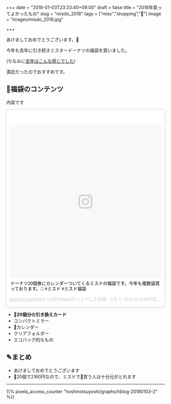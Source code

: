 +++
date = "2018-01-03T23:33:40+09:00"
draft = false
title = "2018年買ってよかったもの"
slug = "misdo_2018"
tags = ["misc","shopping","🍩"]
image = "images/misdo_2018.jpg"

+++

あけましておめでとうございます。🎍

今年も去年に引き続きミスタードーナツの福袋を買いました。

(ちなみに[去年はこんな感じでした](https://hoshinotsuyoshi.com/post/mr_donuts_fukubukuro/))

満足だったのでおすすめです。

<!--more-->


## 🍩福袋のコンテンツ

内容です

 <blockquote class="instagram-media" data-instgrm-captioned data-instgrm-permalink="https://www.instagram.com/p/BdfaA8hFeeH/" data-instgrm-version="8" style=" background:#FFF; border:0; border-radius:3px; box-shadow:0 0 1px 0 rgba(0,0,0,0.5),0 1px 10px 0 rgba(0,0,0,0.15); margin: 1px; max-width:658px; padding:0; width:99.375%; width:-webkit-calc(100% - 2px); width:calc(100% - 2px);"><div style="padding:8px;"> <div style=" background:#F8F8F8; line-height:0; margin-top:40px; padding:50.0% 0; text-align:center; width:100%;"> <div style=" background:url(data:image/png;base64,iVBORw0KGgoAAAANSUhEUgAAACwAAAAsCAMAAAApWqozAAAABGdBTUEAALGPC/xhBQAAAAFzUkdCAK7OHOkAAAAMUExURczMzPf399fX1+bm5mzY9AMAAADiSURBVDjLvZXbEsMgCES5/P8/t9FuRVCRmU73JWlzosgSIIZURCjo/ad+EQJJB4Hv8BFt+IDpQoCx1wjOSBFhh2XssxEIYn3ulI/6MNReE07UIWJEv8UEOWDS88LY97kqyTliJKKtuYBbruAyVh5wOHiXmpi5we58Ek028czwyuQdLKPG1Bkb4NnM+VeAnfHqn1k4+GPT6uGQcvu2h2OVuIf/gWUFyy8OWEpdyZSa3aVCqpVoVvzZZ2VTnn2wU8qzVjDDetO90GSy9mVLqtgYSy231MxrY6I2gGqjrTY0L8fxCxfCBbhWrsYYAAAAAElFTkSuQmCC); display:block; height:44px; margin:0 auto -44px; position:relative; top:-22px; width:44px;"></div></div> <p style=" margin:8px 0 0 0; padding:0 4px;"> <a href="https://www.instagram.com/p/BdfaA8hFeeH/" style=" color:#000; font-family:Arial,sans-serif; font-size:14px; font-style:normal; font-weight:normal; line-height:17px; text-decoration:none; word-wrap:break-word;" target="_blank">ドーナツ20個券にカレンダーついてくるミスドの福袋です。今年も複数袋買っております。🍩 #ミスド #ミスド福袋</a></p> <p style=" color:#c9c8cd; font-family:Arial,sans-serif; font-size:14px; line-height:17px; margin-bottom:0; margin-top:8px; overflow:hidden; padding:8px 0 7px; text-align:center; text-overflow:ellipsis; white-space:nowrap;"><a href="https://www.instagram.com/hoppie/" style=" color:#c9c8cd; font-family:Arial,sans-serif; font-size:14px; font-style:normal; font-weight:normal; line-height:17px;" target="_blank"> tsuyoshi hoshino</a>さん(@hoppie)がシェアした投稿 - <time style=" font-family:Arial,sans-serif; font-size:14px; line-height:17px;" datetime="2018-01-03T14:30:27+00:00"> 1月 3, 2018 at 6:30午前 PST</time></p></div></blockquote> <script async defer src="//platform.instagram.com/en_US/embeds.js"></script>

* **🍩20個分の引き換えカード**
* コンパクトミラー
* 📅カレンダー
* クリアフォルダー
* エコバッグ的なもの

## ✎まとめ

* あけましておめでとうございます
* 🍩20個で2160円なので、ミスドで🍩買う人は十分元がとれます
<script type="text/javascript" src="/js/prism.js" async></script>

---

{{% pixela_access_counter "hoshinotsuyoshi/graphs/hblog-20180103-2" %}}
